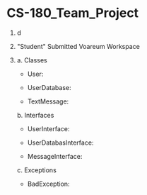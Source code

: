 # CS-180_Team_Project
1. d
2. "Student" Submitted Voareum Workspace
3. a. Classes
     - User:
       
     - UserDatabase:
       
     - TextMessage:

   b. Interfaces
     - UserInterface:
       
     - UserDatabasInterface:
   
     - MessageInterface:
       
   c. Exceptions
     - BadException:
   
